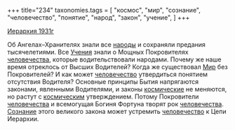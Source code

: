 +++
title="234"
taxonomies.tags = [
 "космос",
 "мир",
 "сознание",
 "человечество",
 "понятие",
 "народ",
 "закон",
 "учение",
]
+++

[Иерархия 1931г](/agni/1931)

Об Ангелах–Хранителях знали все [народы](/tags/[народ](/tags/народ)) и сохраняли предания тысячелетиями. Все [Учения](/tags/учение) знали о Мощных Покровителях [человечества](/tags/[человечество](/tags/человечество)), которые водительствовали народами. Почему же наше время отреклось от Высших Водителей? Когда же существовал [Мир](/tags/мир) без Покровителей? И как может [человечество](/tags/человечество) утвердиться понятием отсутствия Водителя? Основные принципы Бытия напрягаются законами, явленными Водителями, и законы [космические](/tags/космос) не меняются, но растут с [космическим](/tags/космос) утверждением. Потому Покровители [человечества](/tags/[человечество](/tags/человечество)) и всемогущая Богиня Фортуна творят рок [человечества](/tags/[человечество](/tags/человечество)). [Сознание](/tags/сознание) этого великого закона может устремить [человечество](/tags/человечество) к Цепи Иерархии.   

